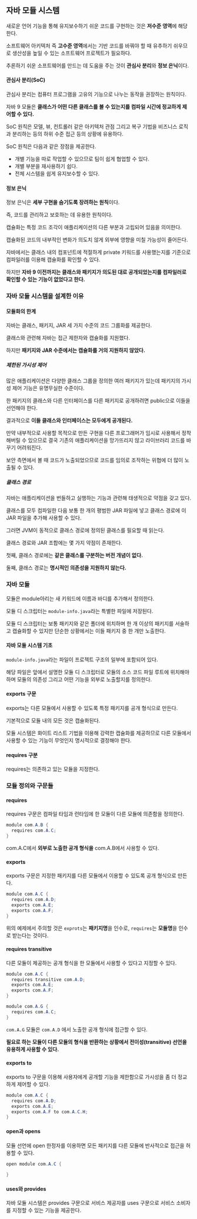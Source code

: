 ## 자바 모듈 시스템

새로운 언어 기능을 통해 유지보수하기 쉬운 코드를 구현하는 것은 **저수준 영역**에 해당한다.

소프트웨어 아키텍처 즉 **고수준 영역**에서는 기반 코드를 바꿔야 할 때 유추하기 쉬우므로 생산성을 높일 수 있는 소프트웨어 프로젝트가 필요하다.

추론하기 쉬운 소프트웨어를 만드는 데 도움을 주는 것이 **관심사 분리**와 **정보 은닉**이다.



#### 관심사 분리(SoC)

관심사 분리는 컴퓨터 프로그램을 고유의 기능으로 나누는 동작을 권장하는 원칙이다.

자바 9 모듈은 **클래스가 어떤 다른 클래스를 볼 수 있는지를 컴파일 시간에 정교하게 제어할 수 있다.**



SoC 원칙은 모델, 뷰, 컨트롤러 같은 아키텍처 관점 그리고 복구 기법을 비즈니스 로직과 분리하는 등의 하위 수준 접근 등의 상황에 유용하다.

SoC 원칙은 다음과 같은 장점을 제공한다.

+ 개별 기능을 따로 작업할 수 있으므로 팀이 쉽게 협업할 수 있다.
+ 개별 부분을 재사용하기 쉽다.
+ 전체 시스템을 쉽게 유지보수할 수 있다.



#### 정보 은닉

정보 은닉은 **세부 구현을 숨기도록 장려하는 원칙**이다.

즉, 코드를 관리하고 보호하는 데 유용한 원칙이다.

캡슐화는 특정 코드 조각이 애플리케이션의 다른 부분과 고립되어 있음을 의미한다.

캡슐화된 코드의 내부적인 변화가 의도치 않게 외부에 영향을 미칠 가능성이 줄어든다.

자바에서는 클래스 내의 컴포넌트에 적절하게 private 키워드를 사용했는지를 기준으로 컴파일러를 이용해 캡슐화를 확인할 수 있다.

하지만 **자바 9 이전까지는 클래스와 패키지가 의도된 대로 공개되었는지를 컴파일러로 확인할 수 있는 기능이 없었다고 한다.**



### 자바 모듈 시스템을 설계한 이유

#### 모듈화의 한계

자바는 클래스, 패키지, JAR 세 가지 수준의 코드 그룹화를 제공한다.

클래스와 관련해 자바는 접근 제한자와 캡슐화를 지원했다.

하지만 **패키지와 JAR 수준에서는 캡슐화를 거의 지원하지 않았다.**



##### 제한된 가시성 제어

많은 애플리케이션은 다양한 클래스 그룹을 정의한 여러 패키지가 있는데 패키지의 가시성 제어 기능은 유명무실한 수준이다.

한 패키지의 클래스와 다른 인터페이스를 다른 패키지로 공개하려면 public으로 이들을 선언해야 한다.

결과적으로 **이들 클래스와 인터페이스는 모두에게 공개된다.**

만약 내부적으로 사용할 목적으로 만든 구현을 다른 프로그래머가 임시로 사용해서 정착해버릴 수 있으므로 결국 기존의 애플리케이션을 망가뜨리지 않고 라이브러리 코드를 바꾸기 어려워진다.

보안 측면에서 볼 때 코드가 노출되었으므로 코드를 임의로 조작하는 위협에 더 많이 노출될 수 있다.



##### 클래스 경로

자바는 애플리케이션을 번들하고 실행하는 기능과 관련해 태생적으로 약점을 갖고 있다.

클래스를 모두 컴파일한 다음 보통 한 개의 평범한 JAR 파일에 넣고 클래스 경로에 이 JAR 파일을 추가해 사용할 수 있다.

그러면 JVM이 동적으로 클래스 경로에 정의된 클래스를 필요할 때 읽는다.



클래스 경로와 JAR 조합에는 몇 가지 약점이 존재한다.

첫째, 클래스 경로에는 **같은 클래스를 구분하는 버전 개념이 없다.**

둘째, 클래스 경로는 **명시적인 의존성을 지원하지 않는다.**



### 자바 모듈

모듈은 module아리는 새 키워드에 이름과 바디를 추가해서 정의한다.

모듈 디 스크립터는 `module-info.java`라는 특별한 파일에 저장된다.

모듈 디 스크립터는 보통 패키지와 같은 폴더에 위치하며 한 개 이상의 패키지를 서술하고 캡슐화할 수 있지만 단순한 상황에서는 이들 패키지 중 한 개만 노출한다.



#### 자바 모듈 시스템 기초

`module-info.java`라는 파일이 프로젝트 구조의 일부에 포함되어 있다.

해당 파일은 앞에서 설명한 모듈 디 스크립터로 모듈의 소스 코드 파일 루트에 위치해야 하며 모듈의 의존성 그리고 어떤 기능을 외부로 노출할지를 정의한다.



#### exports 구문

exports는 다른 모듈에서 사용할 수 있도록 특정 패키지를 공개 형식으로 만든다.

기본적으로 모듈 내의 모든 것은 캡슐화된다.

모듈 시스템은 화이트 리스트 기법을 이용해 강력한 캡슐화를 제공하므로 다른 모듈에서 사용할 수 있는 기능이 무엇인지 명시적으로 결정해야 한다.



#### requires 구분

requires는 의존하고 있는 모듈을 지정한다.



### 모듈 정의와 구문들

#### requires

requires 구문은 컴파일 타임과 런타임에 한 모듈이 다른 모듈에 의존함을 정의한다.

```java
module com.A.B {
  requires com.A.C;
}
```

com.A.C에서 **외부로 노출한 공개 형식을** com.A.B에서 사용할 수 있다.



#### exports

exports 구문은 지정한 패키지를 다른 모듈에서 이용할 수 있도록 공개 형식으로 만든다.

```java
module com.A.C {
  requires com.A.D; 
  exports com.A.E; 
  exports com.A.F;
}
```

위의 예제에서 주의할 것은 `exprots`는 **패키지명**을 인수로, `requires`는 **모듈명**을 인수로 받는다는 것이다.



#### requires transitive

다른 모듈이 제공하는 공개 형식을 한 모듈에서 사용할 수 있다고 지정할 수 있다.

```java
module com.A.C {
  requires transitive com.A.D; 
  exports com.A.E; 
  exports com.A.F;
}
```

```java
module com.A.G {
  requires com.A.C;
}
```

`com.A.G` 모듈은 `com.A.D` 에서 노출한 공개 형식에 접근할 수 있다.

**필요로 하는 모듈이 다른 모듈의 형식을 반환하는 상황에서 전이성(transitive) 선언을 유용하게 사용할 수 있다.**



#### exports to

exports to 구문을 이용해 사용자에게 공개할 기능을 제한함으로 가시성을 좀 더 정교하게 제어할 수 있다.

```java
module com.A.C {
  requires com.A.D; 
  exports com.A.E; 
  exports com.A.F to com.A.C.H;
}
```



#### open과 opens

모듈 선언에 open 한정자를 이용하면 모든 패키지를 다른 모듈에 반사적으로 접근을 허용할 수 있다.

```java
open module com.A.C {
  
}
```



#### uses와 provides

자바 모듈 시스템은 provides 구문으로 서비스 제공자를 uses 구문으로 서비스 소비자를 지정할 수 있는 기능을 제공한다.

